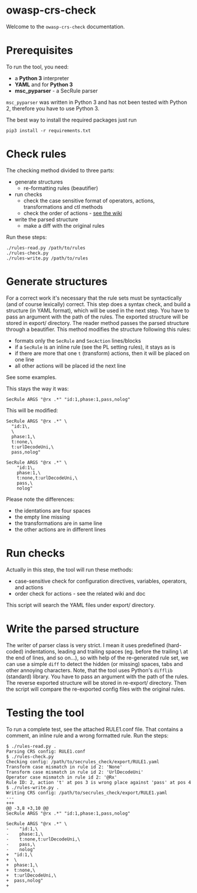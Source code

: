 owasp-crs-check
===============

Welcome to the `owasp-crs-check` documentation.

Prerequisites
=============

To run the tool, you need:

+ a **Python 3** interpreter
+ **YAML** and for **Python 3**
+ **msc_pyparser** - a SecRule parser

`msc_pyparser` was written in Python 3 and has not been tested with Python 2, therefore you have to use Python 3.

The best way to install the required packages just run

```
pip3 install -r requirements.txt
```

Check rules
===========

The checking method divided to three parts:

* generate structures
  * re-formatting rules (beautifier)
* run checks
  * check the case sensitive format of operators, actions, transformations and ctl methods
  * check the order of actions - [see the wiki](https://github.com/SpiderLabs/owasp-modsecurity-crs/wiki/Order-of-ModSecurity-Actions-in-CRS-rules)
* write the parsed structure
  * make a diff with the original rules

Run these steps:

```
./rules-read.py /path/to/rules
./rules-check.py
./rules-write.py /path/to/rules
```

Generate structures
===================

For a correct work it's necessary that the rule sets must be syntactically (and of course lexically) correct. This step does a syntax check, and build a structure (in YAML format), which will be used in the next step. You have to pass an argument with the path of the rules. The exported structure will be stored in export/ directory. The reader method passes the parsed structure through a beautifier. This method modifies the structure following this rules:
* formats only the `SecRule` and `SecAction` lines/blocks
* if a `SecRule` is an inline rule (see the PL setting rules), it stays as is
* if there are more that one `t` (transform) actions, then it will be placed on one line
* all other actions will be placed id the next line

See some examples.

This stays the way it was:
```
SecRule ARGS "@rx .*" "id:1,phase:1,pass,nolog"
```

This will be modified:
```
SecRule ARGS "@rx .*" \
  "id:1\,
  \
  phase:1,\
  t:none,\
  t:urlDecodeUni,\
  pass,nolog"
```
```
SecRule ARGS "@rx .*" \
    "id:1\,
    phase:1,\
    t:none,t:urlDecodeUni,\
    pass,\
    nolog"
```
Please note the differences:
* the identations are four spaces
* the empty line missing
* the transformations are in same line
* the other actions are in different lines

Run checks
==========

Actually in this step, the tool will run these methods:

* case-sensitive check for configuration directives, variables, operators, and actions
* order check for actions - see the related wiki and doc

This script will search the YAML files under export/ directory.


Write the parsed structure
==========================

The writer of parser class is very strict. I mean it uses predefined (hard-coded) indentations, leading and trailing spaces (eg. before the trailing \ at the end of lines, and so on...), so with help of the re-generated rule set, we can use a simple `diff` to detect the hidden (or missing) spaces, tabs and other annoying characters. Note, that the tool uses Python's `difflib` (standard) library. You have to pass an argument with the path of the rules. The reverse exported structure will be stored in re-export/ directory. Then the script will compare the re-exported config files with the original rules.

Testing the tool
================

To run a complete test, see the attached RULE1.conf file. That contains a comment, an inline rule and a wrong formatted rule. Run the steps:
```
$ ./rules-read.py . 
Parsing CRS config: RULE1.conf
$ ./rules-check.py 
Checking config: /path/to/secrules_check/export/RULE1.yaml
Transform case mismatch in rule id 2: 'None'
Transform case mismatch in rule id 2: 'UrlDecodeUni'
Operator case mismatch in rule id 2: '@Rx'
Rule ID: 2, action 't' at pos 3 is wrong place against 'pass' at pos 4
$ ./rules-write.py .
Writing CRS config: /path/to/secrules_check/export/RULE1.yaml
---
+++
@@ -3,8 +3,10 @@
SecRule ARGS "@rx .*" "id:1,phase:1,pass,nolog"

SecRule ARGS "@rx .*" \
-    "id:1,\
-    phase:1,\
-    t:none,t:urlDecodeUni,\
-    pass,\
-    nolog"
+  "id:1,\
+  \
+  phase:1,\
+  t:none,\
+  t:urlDecodeUni,\
+  pass,nolog"
+
```